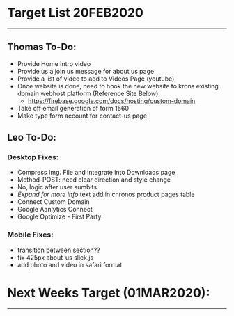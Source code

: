 # Target List 20FEB2020
----

## Thomas To-Do:

- Provide Home Intro video
- Provide us a join us message for about us page
- Provide a list of video to add to Videos Page (youtube)
- Once website is done, need to hook the new website to krons existing domain webhost platform (Reference Site Below)
  - https://firebase.google.com/docs/hosting/custom-domain
- Take off email generation of form 1560
- Make type form account for contact-us page 

## Leo To-Do:

### Desktop Fixes:
- Compress Img. File and integrate into Downloads page
- Method-POST: need clear direction and style change 
- No, logic after user sumbits 
- *Expand for more info* text add in chronos product pages table 
- Connect Custom Domain
- Google Aanlytics Connect
- Google Optimize - First Party
  
### Mobile Fixes: 
- transition between section?? 
- fix 425px about-us slick.js
- add photo and video in safari format 
  
# Next Weeks Target (01MAR2020):
----


